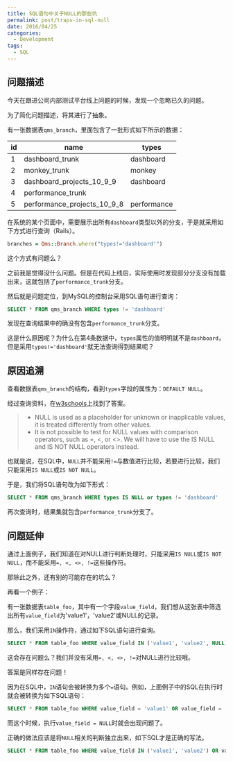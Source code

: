 ```yaml
---
title: SQL语句中关于NULL的那些坑
permalink: post/traps-in-sql-null
date: 2016/04/25
categories:
  - Development
tags:
  - SQL
---
```


## 问题描述

今天在跟进公司内部测试平台线上问题的时候，发现一个忽略已久的问题。

为了简化问题描述，将其进行了抽象。

有一张数据表`qms_branch`，里面包含了一批形式如下所示的数据：

id | name | types
--- | --- | ---
1 | dashboard_trunk | dashboard
2 | monkey_trunk | monkey
3 | dashboard_projects_10_9_9 | dashboard
4 | performance_trunk |
5 | performance_projects_10_9_8 | performance

在系统的某个页面中，需要展示出所有`dashboard`类型以外的分支，于是就采用如下方式进行查询（Rails）。

~~~ruby
branches = Qms::Branch.where("types!='dashboard'")
~~~

这个方式有问题么？

之前我是觉得没什么问题。但是在代码上线后，实际使用时发现部分分支没有加载出来，这就包括了`performance_trunk`分支。

然后就是问题定位，到MySQL的控制台采用SQL语句进行查询：

~~~sql
SELECT * FROM qms_branch WHERE types != 'dashboard'
~~~

发现在查询结果中的确没有包含`performance_trunk`分支。

这是什么原因呢？为什么在第4条数据中，`types`属性的值明明就不是`dashboard`，但是采用`types!='dashboard'`就无法查询得到结果呢？

## 原因追溯

查看数据表`qms_branch`的结构，看到`types`字段的属性为：`DEFAULT NULL`。

经过查询资料，在[w3schools](http://www.w3schools.com/sql/sql_null_values.asp)上找到了答案。

> - NULL is used as a placeholder for unknown or inapplicable values, it is treated differently from other values.
> - It is not possible to test for NULL values with comparison operators, such as =, <, or <>. We will have to use the IS NULL and IS NOT NULL operators instead.

也就是说，在SQL中，`NULL`并不能采用`!=`与数值进行比较，若要进行比较，我们只能采用`IS NULL`或`IS NOT NULL`。

于是，我们将SQL语句改为如下形式：

~~~sql
SELECT * FROM qms_branch WHERE types IS NULL or types != 'dashboard'
~~~

再次查询时，结果集就包含`performance_trunk`分支了。

## 问题延伸

通过上面例子，我们知道在对NULL进行判断处理时，只能采用`IS NULL`或`IS NOT NULL`，而不能采用`=, <, <>, !=`这些操作符。

那除此之外，还有别的可能存在的坑么？

再看一个例子：

有一张数据表`table_foo`，其中有一个字段`value_field`，我们想从这张表中筛选出所有`value_field`为'value1'，'value2'或NULL的记录。

那么，我们采用`IN`操作符，通过如下SQL语句进行查询。

~~~sql
SELECT * FROM table_foo WHERE value_field IN ('value1', 'value2', NULL)
~~~

这会存在问题么？我们并没有采用`=, <, <>, !=`对NULL进行比较哦。

答案是同样存在问题！

因为在SQL中，`IN`语句会被转换为多个`=`语句。例如，上面例子中的SQL在执行时就会被转换为如下SQL语句：

~~~sql
SELECT * FROM table_foo WHERE value_field = 'value1' OR value_field = 'value2' OR value_field = NULL
~~~

而这个时候，执行`value_field = NULL`时就会出现问题了。

正确的做法应该是将`NULL`相关的判断独立出来，如下SQL才是正确的写法。

~~~sql
SELECT * FROM table_foo WHERE value_field IN ('value1', 'value2') OR value_field IS NULL
~~~
